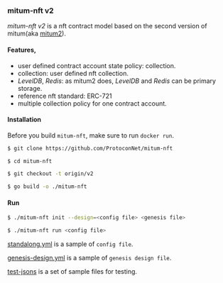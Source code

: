 ### mitum-nft v2

*mitum-nft v2* is a nft contract model based on the second version of mitum(aka [mitum2](https://github.com/ProtoconNet/mitum2)).

#### Features,

* user defined contract account state policy: collection.
* collection: user defined nft collection.
* *LevelDB*, *Redis*: as mitum2 does, *LevelDB* and *Redis* can be primary storage.
* reference nft standard: ERC-721
* multiple collection policy for one contract account.

#### Installation

Before you build `mitum-nft`, make sure to run `docker run`.

```sh
$ git clone https://github.com/ProtoconNet/mitum-nft

$ cd mitum-nft

$ git checkout -t origin/v2

$ go build -o ./mitum-nft
```

#### Run

```sh
$ ./mitum-nft init --design=<config file> <genesis file>

$ ./mitum-nft run <config file>
```

[standalong.yml](standalone.yml) is a sample of `config file`.

[genesis-design.yml](genesis-design.yml) is a sample of `genesis design file`.

[test-jsons](test-jsons) is a set of sample files for testing.